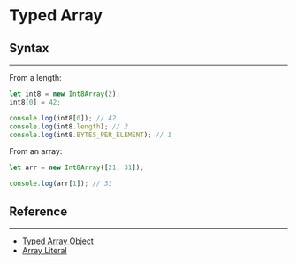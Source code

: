 # Typed Array

## Syntax

---

From a length:

```js
let int8 = new Int8Array(2);
int8[0] = 42;

console.log(int8[0]); // 42
console.log(int8.length); // 2
console.log(int8.BYTES_PER_ELEMENT); // 1
```

From an array:

```js
let arr = new Int8Array([21, 31]);

console.log(arr[1]); // 31
```

## Reference

---

- [Typed Array Object](https://developer.mozilla.org/en-US/docs/Web/JavaScript/Reference/Global_Objects/Array)
- [Array Literal](https://developer.mozilla.org/en-US/docs/Web/JavaScript/Guide/Grammar_and_types#Array_literals)
